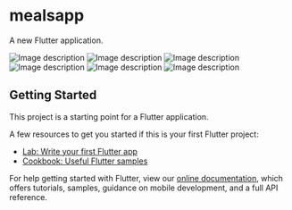 # mealsapp

A new Flutter application.

![Image description](sample.png)
![Image description](sample2.png)
![Image description](sample3.png)
![Image description](sample4.png)
![Image description](sample5.png)
![Image description](sample6.png)

## Getting Started

This project is a starting point for a Flutter application.

A few resources to get you started if this is your first Flutter project:

- [Lab: Write your first Flutter app](https://flutter.dev/docs/get-started/codelab)
- [Cookbook: Useful Flutter samples](https://flutter.dev/docs/cookbook)

For help getting started with Flutter, view our
[online documentation](https://flutter.dev/docs), which offers tutorials,
samples, guidance on mobile development, and a full API reference.
